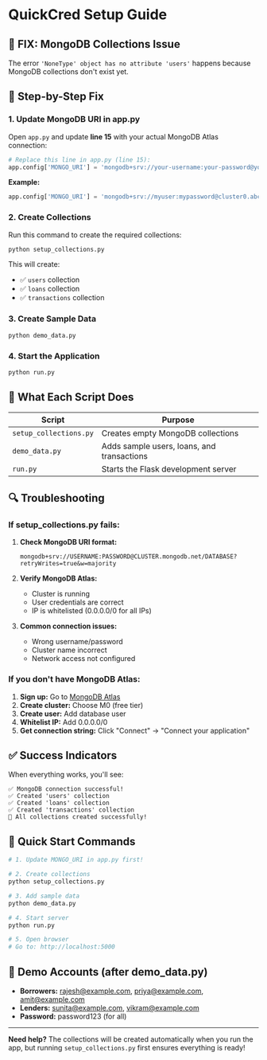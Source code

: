 # QuickCred Setup Guide

## 🚨 **FIX: MongoDB Collections Issue**

The error `'NoneType' object has no attribute 'users'` happens because MongoDB collections don't exist yet.

## 🔧 **Step-by-Step Fix**

### **1. Update MongoDB URI in app.py**

Open `app.py` and update **line 15** with your actual MongoDB Atlas connection:

```python
# Replace this line in app.py (line 15):
app.config['MONGO_URI'] = 'mongodb+srv://your-username:your-password@your-cluster.mongodb.net/quickcred?retryWrites=true&w=majority'
```

**Example:**
```python
app.config['MONGO_URI'] = 'mongodb+srv://myuser:mypassword@cluster0.abc123.mongodb.net/quickcred?retryWrites=true&w=majority'
```

### **2. Create Collections**

Run this command to create the required collections:

```bash
python setup_collections.py
```

This will create:
- ✅ `users` collection
- ✅ `loans` collection  
- ✅ `transactions` collection

### **3. Create Sample Data**

```bash
python demo_data.py
```

### **4. Start the Application**

```bash
python run.py
```

## 🎯 **What Each Script Does**

| Script | Purpose |
|--------|---------|
| `setup_collections.py` | Creates empty MongoDB collections |
| `demo_data.py` | Adds sample users, loans, and transactions |
| `run.py` | Starts the Flask development server |

## 🔍 **Troubleshooting**

### **If setup_collections.py fails:**

1. **Check MongoDB URI format:**
   ```
   mongodb+srv://USERNAME:PASSWORD@CLUSTER.mongodb.net/DATABASE?retryWrites=true&w=majority
   ```

2. **Verify MongoDB Atlas:**
   - Cluster is running
   - User credentials are correct
   - IP is whitelisted (0.0.0.0/0 for all IPs)

3. **Common connection issues:**
   - Wrong username/password
   - Cluster name incorrect
   - Network access not configured

### **If you don't have MongoDB Atlas:**

1. **Sign up:** Go to [MongoDB Atlas](https://cloud.mongodb.com)
2. **Create cluster:** Choose M0 (free tier)
3. **Create user:** Add database user
4. **Whitelist IP:** Add 0.0.0.0/0
5. **Get connection string:** Click "Connect" → "Connect your application"

## ✅ **Success Indicators**

When everything works, you'll see:

```
✅ MongoDB connection successful!
✅ Created 'users' collection
✅ Created 'loans' collection  
✅ Created 'transactions' collection
🎉 All collections created successfully!
```

## 🚀 **Quick Start Commands**

```bash
# 1. Update MONGO_URI in app.py first!

# 2. Create collections
python setup_collections.py

# 3. Add sample data
python demo_data.py

# 4. Start server
python run.py

# 5. Open browser
# Go to: http://localhost:5000
```

## 🎯 **Demo Accounts (after demo_data.py)**

- **Borrowers:** rajesh@example.com, priya@example.com, amit@example.com
- **Lenders:** sunita@example.com, vikram@example.com  
- **Password:** password123 (for all)

---

**Need help?** The collections will be created automatically when you run the app, but running `setup_collections.py` first ensures everything is ready!
